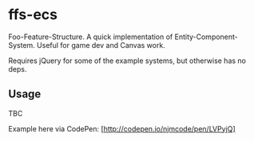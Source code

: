 # ffs-ecs
Foo-Feature-Structure. A quick implementation of Entity-Component-System.  Useful for game dev and Canvas work.

Requires jQuery for some of the example systems, but otherwise has no deps.

## Usage
TBC

Example here via CodePen: [http://codepen.io/njmcode/pen/LVPyjQ]